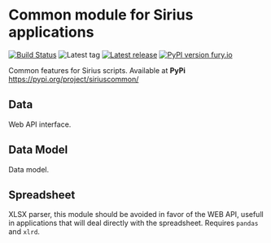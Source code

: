 Common module for Sirius applications
=====================================
[![Build Status](https://api.travis-ci.org/lnls-sirius/sirius-common.svg)](https://travis-ci.org/lnls-sirius/sirius-common)
![Latest tag](https://img.shields.io/github/tag/lnls-sirius/sirius-common.svg?style=flat)
[![Latest release](https://img.shields.io/github/release/lnls-sirius/sirius-common.svg?style=flat)](https://github.com/lnls-sirius/sirius-common/releases)
[![PyPI version fury.io](https://badge.fury.io/py/siriuscommon.svg)](https://pypi.python.org/pypi/siriuscommon/)

Common features for Sirius scripts.
Available at **PyPi** https://pypi.org/project/siriuscommon/


Data
----
Web API interface.

Data Model
----------
Data model.

Spreadsheet
-----------
XLSX parser, this module should be avoided in favor of the WEB API, usefull in applications that will deal directly with the spreadsheet. Requires `pandas` and `xlrd`.
